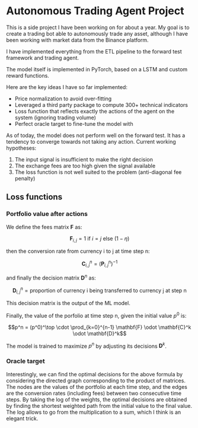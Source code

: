 # Autonomous Trading Agent Project

This is a side project I have been working on for about a year. 
My goal is to create a trading bot able to autonomously trade any asset, although I have been working with market data from the Binance platform.

I have implemented everything from the ETL pipeline to the forward test framework and trading agent.

The model itself is implemented in PyTorch, based on a LSTM and custom reward functions.

Here are the key ideas I have so far implemented:
* Price normalization to avoid over-fitting
* Leveraged a third party package to compute 300+ technical indicators
* Loss function that reflects exactly the actions of the agent on the system (ignoring trading volume)
* Perfect oracle target to fine-tune the model with

As of today, the model does not perform well on the forward test. It has a tendency to converge towards not taking any action.
Current working hypotheses:
1. The input signal is insufficient to make the right decision
2. The exchange fees are too high given the signal available
3. The loss function is not well suited to the problem (anti-diagonal fee penalty)


## Loss functions

### Portfolio value after actions

We define the fees matrix $\mathbf{F}$ as:

```math
\mathbf{F}_{i, j} = 1 \text{ if } i = j \text{ else } (1 - \eta)
```

then the conversion rate from currency i to j at time step n:
```math
\mathbf{C}^n_{i, j} = \left(\mathbf{P}^n_{i, j}\right)^{-1}
```

and finally the decision matrix $\mathbf{D}^n$ as:
```math
\mathbf{D}^n_{i, j} = \text{proportion of currency i being transferred to currency j at step n}
```

This decision matrix is the output of the ML model.

Finally, the value of the porfolio at time step n, given the initial value $p^0$ is:

```math
p^n = (p^0)^\top \cdot \prod_{k=0}^{n-1} \mathbf{F} \odot \mathbf{C}^k \odot \mathbf{D}^k
```

The model is trained to maximize $p^n$ by adjusting its decisions $\mathbf{D}^k$.

### Oracle target

Interestingly, we can find the optimal decisions for the above formula by considering the directed graph corresponding to the product of matrices.
The nodes are the values of the portfolio at each time step, and the edges are the conversion rates (including fees) between two consecutive time steps.
By taking the log of the weights, the optimal decisions are obtained by finding the shortest weighted path from the initial value to the final value. The log allows to go from the multiplication to a sum, which I think is an elegant trick.

